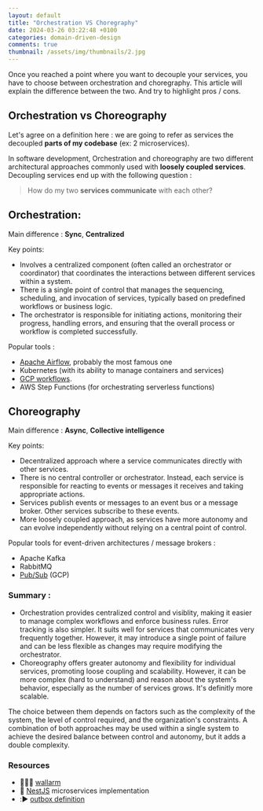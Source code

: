 ```yaml
---
layout: default
title: "Orchestration VS Choregraphy"
date: 2024-03-26 03:22:48 +0100
categories: domain-driven-design
comments: true
thumbnail: /assets/img/thumbnails/2.jpg
---
```


Once you reached a point where you want to decouple your services, you have to choose between orchestration and choregraphy. This article will explain the difference between the two. And try to highlight pros / cons.

## Orchestration vs Choreography

Let's agree on a definition here : we are going to refer as services the decoupled **parts of my codebase** (ex: 2 microservices).

In software development, Orchestration and choreography are two different architectural approaches commonly used with **loosely coupled services**. Decoupling services end up with the following question :

> How do my two **services communicate** with each other?

## Orchestration:

Main difference : **Sync**, **Centralized**

Key points:

- Involves a centralized component (often called an orchestrator or coordinator) that coordinates the interactions between different services within a system.
- There is a single point of control that manages the sequencing, scheduling, and invocation of services, typically based on predefined workflows or business logic.
- The orchestrator is responsible for initiating actions, monitoring their progress, handling errors, and ensuring that the overall process or workflow is completed successfully.

Popular tools :

- [Apache Airflow](https://airflow.apache.org/), probably the most famous one
- Kubernetes (with its ability to manage containers and services)
- [GCP workflows](https://cloud.google.com/workflows).
- AWS Step Functions (for orchestrating serverless functions)

## Choreography

Main difference : **Async**, **Collective intelligence**

Key points:

- Decentralized approach where a service communicates directly with other services.
- There is no central controller or orchestrator. Instead, each service is responsible for reacting to events or messages it receives and taking appropriate actions.
- Services publish events or messages to an event bus or a message broker. Other services subscribe to these events.
- More loosely coupled approach, as services have more autonomy and can evolve independently without relying on a central point of control.

Popular tools for event-driven architectures / message brokers :

- Apache Kafka
- RabbitMQ
- [Pub/Sub](https://cloud.google.com/pubsub) (GCP)

### Summary :

- Orchestration provides centralized control and visiblity, making it easier to manage complex workflows and enforce business rules. Error tracking is also simpler. It suits well for services that communicates very frequently together. However, it may introduce a single point of failure and can be less flexible as changes may require modifying the orchestrator.
- Choreography offers greater autonomy and flexibility for individual services, promoting loose coupling and scalability. However, it can be more complex (hard to understand) and reason about the system's behavior, especially as the number of services grows. It's definitly more scalable.

The choice between them depends on factors such as the complexity of the system, the level of control required, and the organization's constraints. A combination of both approaches may be used within a single system to achieve the desired balance between control and autonomy, but it adds a double complexity.

### Resources

- 👨🏻‍💻 [wallarm](https://www.wallarm.com/what/orchestration-vs-choreography)
- 🦁 [NestJS](https://docs.nestjs.com/microservices/basics) microservices implementation
- :▶️ [outbox definition](https://microservices.io/patterns/data/transactional-outbox.html)
